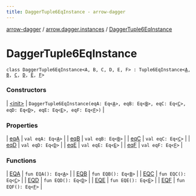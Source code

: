 ```yaml
---
title: DaggerTuple6EqInstance - arrow-dagger
---
```


[arrow-dagger](../../index.html) / [arrow.dagger.instances](../index.html) / [DaggerTuple6EqInstance](./index.html)

# DaggerTuple6EqInstance

`class DaggerTuple6EqInstance<A, B, C, D, E, F> : Tuple6EqInstance<`[`A`](index.html#A)`, `[`B`](index.html#B)`, `[`C`](index.html#C)`, `[`D`](index.html#D)`, `[`E`](index.html#E)`, `[`F`](index.html#F)`>`

### Constructors

| [&lt;init&gt;](-init-.html) | `DaggerTuple6EqInstance(eqA: Eq<`[`A`](index.html#A)`>, eqB: Eq<`[`B`](index.html#B)`>, eqC: Eq<`[`C`](index.html#C)`>, eqD: Eq<`[`D`](index.html#D)`>, eqE: Eq<`[`E`](index.html#E)`>, eqF: Eq<`[`F`](index.html#F)`>)` |

### Properties

| [eqA](eq-a.html) | `val eqA: Eq<`[`A`](index.html#A)`>` |
| [eqB](eq-b.html) | `val eqB: Eq<`[`B`](index.html#B)`>` |
| [eqC](eq-c.html) | `val eqC: Eq<`[`C`](index.html#C)`>` |
| [eqD](eq-d.html) | `val eqD: Eq<`[`D`](index.html#D)`>` |
| [eqE](eq-e.html) | `val eqE: Eq<`[`E`](index.html#E)`>` |
| [eqF](eq-f.html) | `val eqF: Eq<`[`F`](index.html#F)`>` |

### Functions

| [EQA](-e-q-a.html) | `fun EQA(): Eq<`[`A`](index.html#A)`>` |
| [EQB](-e-q-b.html) | `fun EQB(): Eq<`[`B`](index.html#B)`>` |
| [EQC](-e-q-c.html) | `fun EQC(): Eq<`[`C`](index.html#C)`>` |
| [EQD](-e-q-d.html) | `fun EQD(): Eq<`[`D`](index.html#D)`>` |
| [EQE](-e-q-e.html) | `fun EQE(): Eq<`[`E`](index.html#E)`>` |
| [EQF](-e-q-f.html) | `fun EQF(): Eq<`[`F`](index.html#F)`>` |

